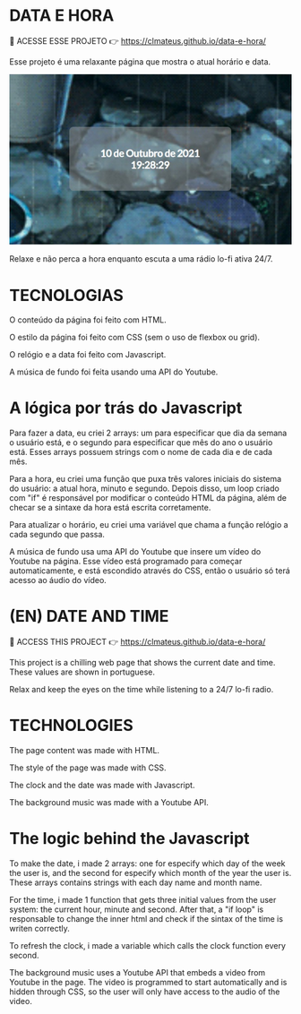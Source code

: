 # DATA E HORA

🔗 ACESSE ESSE PROJETO 👉 https://clmateus.github.io/data-e-hora/

Esse projeto é uma relaxante página que mostra o atual horário e data.

![image of date and time](assets/sample.jpg)

Relaxe e não perca a hora enquanto escuta a uma rádio lo-fi ativa 24/7.

# TECNOLOGIAS

O conteúdo da página foi feito com HTML.

O estilo da página foi feito com CSS (sem o uso de flexbox ou grid).

O relógio e a data foi feito com Javascript.

A música de fundo foi feita usando uma API do Youtube.

# A lógica por trás do Javascript

Para fazer a data, eu criei 2 arrays: um para especificar que dia da semana o usuário está, e o segundo para especificar que mês do ano o usuário está. Esses arrays possuem strings com o nome de cada dia e de cada mês.

Para a hora, eu criei uma função que puxa três valores iniciais do sistema do usuário: a atual hora, minuto e segundo. Depois disso, um loop criado com "if" é responsável por modificar o conteúdo HTML da página, além de checar se a sintaxe da hora está escrita corretamente.

Para atualizar o horário, eu criei uma variável que chama a função relógio a cada segundo que passa.

A música de fundo usa uma API do Youtube que insere um vídeo do Youtube na página. Esse vídeo está programado para começar automaticamente, e está escondido através do CSS, então o usuário só terá acesso ao áudio do vídeo.

# (EN) DATE AND TIME

🔗 ACCESS THIS PROJECT 👉 https://clmateus.github.io/data-e-hora/

This project is a chilling web page that shows the current date and time. These values are shown in portuguese.

Relax and keep the eyes on the time while listening to a 24/7 lo-fi radio.

# TECHNOLOGIES

The page content was made with HTML.

The style of the page was made with CSS.

The clock and the date was made with Javascript.

The background music was made with a Youtube API.

# The logic behind the Javascript

To make the date, i made 2 arrays: one for especify which day of the week the user is, and the second for especify which month of the year the user is. These arrays contains strings with each day name and month name.

For the time, i made 1 function that gets three initial values from the user system: the current hour, minute and second. After that, a "if loop" is responsable to change the inner html and check if the sintax of the time is writen correctly.

To refresh the clock, i made a variable which calls the clock function every second.

The background music uses a Youtube API that embeds a video from Youtube in the page. The video is programmed to start automatically and is hidden through CSS, so the user will only have access to the audio of the video.
